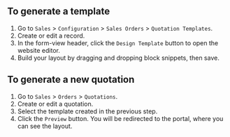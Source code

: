 ## To generate a template
1. Go to `Sales` > `Configuration` > `Sales Orders` > `Quotation Templates`.
2. Create or edit a record.
3. In the form-view header, click the `Design Template` button to open the website editor.
4. Build your layout by dragging and dropping block snippets, then save.

## To generate a new quotation

1. Go to `Sales` > `Orders` > `Quotations`.
2. Create or edit a quotation.
3. Select the template created in the previous step.
4. Click the `Preview` button. You will be redirected to the portal, where you can see the layout.